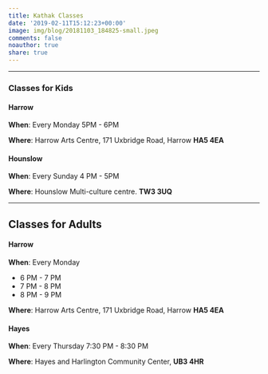 ```yaml
---
title: Kathak Classes
date: '2019-02-11T15:12:23+00:00'
image: img/blog/20181103_184825-small.jpeg
comments: false
noauthor: true
share: true
---
```


---
### Classes for Kids

#### Harrow

__When__: Every Monday 5PM - 6PM

__Where__: Harrow Arts Centre, 171 Uxbridge Road, Harrow **HA5 4EA**

#### Hounslow

__When__: Every Sunday 4 PM - 5PM

__Where__: Hounslow Multi-culture centre. **TW3 3UQ**


---
## Classes for Adults

#### Harrow

__When__: Every Monday
   - 6 PM - 7 PM
   - 7 PM - 8 PM
   - 8 PM - 9 PM

__Where__: Harrow Arts Centre, 171 Uxbridge Road, Harrow **HA5 4EA**

#### Hayes

__When__: Every Thursday 7:30 PM - 8:30 PM

__Where__: Hayes and Harlington Community Center, **UB3 4HR**
